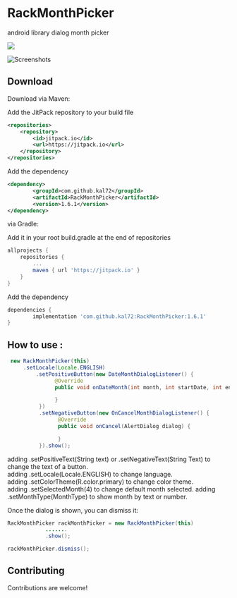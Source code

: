 # RackMonthPicker
android library dialog month picker

[![](https://jitpack.io/v/kal72/RackMonthPicker.svg)](https://jitpack.io/#kal72/RackMonthPicker)

![Screenshots](https://raw.githubusercontent.com/lutvie72/RackMonthPicker/master/photo_2017-01-02_08-51-23.jpg)

Download
--------
Download via Maven:

Add the JitPack repository to your build file
```xml
<repositories>
    <repository>
        <id>jitpack.io</id>
        <url>https://jitpack.io</url>
    </repository>
</repositories>
```
Add the dependency
```xml
<dependency>
        <groupId>com.github.kal72</groupId>
        <artifactId>RackMonthPicker</artifactId>
        <version>1.6.1</version>
</dependency>
```

via Gradle:

Add it in your root build.gradle at the end of repositories
```groovy
allprojects {
    repositories {
        ...
        maven { url 'https://jitpack.io' }
    }
}
```
Add the dependency
```groovy
dependencies {
        implementation 'com.github.kal72:RackMonthPicker:1.6.1'
}
```

How to use :
--------
```java
 new RackMonthPicker(this)
 	 .setLocale(Locale.ENGLISH)
         .setPositiveButton(new DateMonthDialogListener() {
               @Override
               public void onDateMonth(int month, int startDate, int endDate, int year, String monthLabel) {

               }
          })
          .setNegativeButton(new OnCancelMonthDialogListener() {
                @Override
                public void onCancel(AlertDialog dialog) {

                }
          }).show();
```
adding .setPositiveText(String text) or .setNegativeText(String Text) to change the text of a button.<br />
adding .setLocale(Locale.ENGLISH) to change language.<br />
adding .setColorTheme(R.color.primary) to change color theme.<br />
adding .setSelectedMonth(4) to change default month selected.
adding .setMonthType(MonthType) to show month by text or number.

Once the dialog is shown, you can dismiss it:
```java
RackMonthPicker rackMonthPicker = new RackMonthPicker(this)
            .......
            .show();

rackMonthPicker.dismiss();
```

## Contributing

Contributions are welcome!
